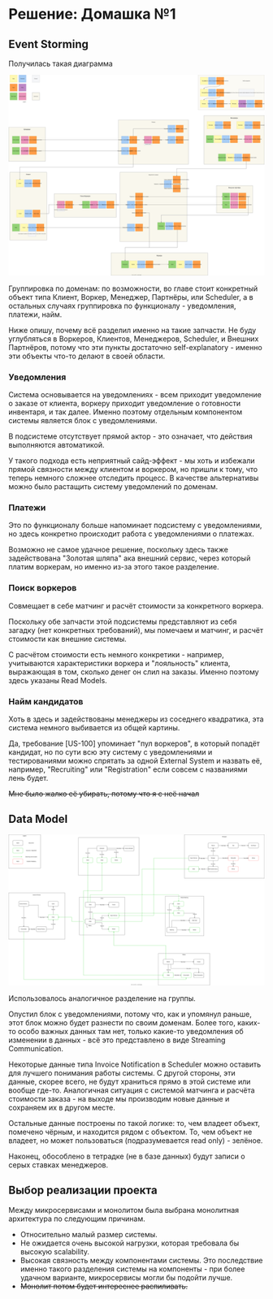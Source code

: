# Решение: Домашка №1

## Event Storming

Получилась такая диаграмма

![event_storming.svg](./materials/event_storming.svg)

Группировка по доменам: по возможности, во главе стоит конкретный объект типа Клиент,
Воркер, Менеджер, Партнёры, или Scheduler,
а в остальных случаях группировка по функционалу - уведомления, платежи, найм.

Ниже опишу, почему всё разделил именно на такие запчасти.
Не буду углубляться в Воркеров, Клиентов, Менеджеров, Scheduler, и Внешних Партнёров,
потому что эти пункты достаточно self-explanatory - именно эти объекты что-то делают в своей области.

### Уведомления

Система основывается на уведомлениях - всем приходит уведомление о заказе от клиента,
воркеру приходит уведомление о готовности инвентаря, и так далее.
Именно поэтому отдельным компонентом системы является блок с уведомлениями.

В подсистеме отсутствует прямой актор - это означает, что действия выполняются автоматикой.

У такого подхода есть неприятный сайд-эффект - мы хоть и избежали прямой связности между клиентом и воркером,
но пришли к тому, что теперь немного сложнее отследить процесс.
В качестве альтернативы можно было растащить систему уведомлений по доменам.

### Платежи

Это по функционалу больше напоминает подсистему с уведомлениями,
но здесь конкретно происходит работа с уведомлениями о платежах.

Возможно не самое удачное решение, поскольку здесь также задействована
"Золотая шляпа" ака внешний сервис, через который платим воркерам,
но именно из-за этого такое разделение.

### Поиск воркеров

Совмещает в себе матчинг и расчёт стоимости за конкретного воркера.

Поскольку обе запчасти этой подсистемы представляют из себя загадку (нет конкретных требований),
мы помечаем и матчинг, и расчёт стоимости как внешние системы.

С расчётом стоимости есть немного конкретики - например,
учитываются характеристики воркера и "лояльность" клиента,
выражающая в том, сколько денег он слил на заказы.
Именно поэтому здесь указаны Read Models.

### Найм кандидатов

Хоть в здесь и задействованы менеджеры из соседнего квадратика,
эта система немного выбивается из общей картины.

Да, требование [US-100] упоминает "пул воркеров", в который попадёт кандидат,
но по сути всю эту систему с уведомлениями и тестированиями можно спрятать за одной External System
и назвать её, например, "Recruiting" или "Registration" если совсем с названиями лень будет.

~~Мне было жалко её убирать, потому что я с неё начал~~

## Data Model

![data_model.svg](./materials/data_model.svg)

Использовалось аналогичное разделение на группы.

Опустил блок с уведомлениями, потому что, как и упомянул раньше, этот блок можно будет разнести по своим доменам.
Более того, каких-то особо важных данных там нет,
только какие-то уведомления об изменении в данных - всё это представлено в виде Streaming Communication.

Некоторые данные типа Invoice Notification в Scheduler можно оставить
для лучшего понимания работы системы. С другой стороны, эти данные, скорее всего,
не будут храниться прямо в этой системе или вообще где-то.
Аналогичная ситуация с системой матчинга и расчёта стоимости заказа - на выходе
мы производим новые данные и сохраняем их в другом месте.

Остальные данные построены по такой логике: то, чем владеет объект, помечено чёрным, и находится рядом с объектом.
То, чем объект не владеет, но может пользоваться (подразумевается read only) - зелёное.

Наконец, обособлено в тетрадке (не в базе данных) будут записи о серых ставках менеджеров.

## Выбор реализации проекта

Между микросервисами и монолитом была выбрана монолитная архитектура по следующим причинам.

- Относительно малый размер системы.
- Не ожидается очень высокой нагрузки, которая требовала бы высокую scalability.
- Высокая связность между компонентами системы.
  Это последствие именно такого разделения системы на компоненты - при более удачном варианте,
  микросервисы могли бы подойти лучше.
- ~~Монолит потом будет интереснее распиливать.~~
